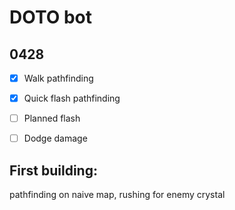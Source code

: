 # DOTO bot

## 0428
	
- [x] Walk pathfinding
- [x] Quick flash pathfinding
- [ ] Planned flash
- [ ] Dodge damage


## First building:

pathfinding on naive map, rushing for enemy crystal
